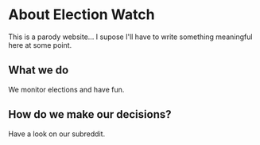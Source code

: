 # About Election Watch
This is a parody website... I supose I'll have to write something meaningful here at some point.

## What we do
We monitor elections and have fun.

## How do we make our decisions?
Have a look on our subreddit.